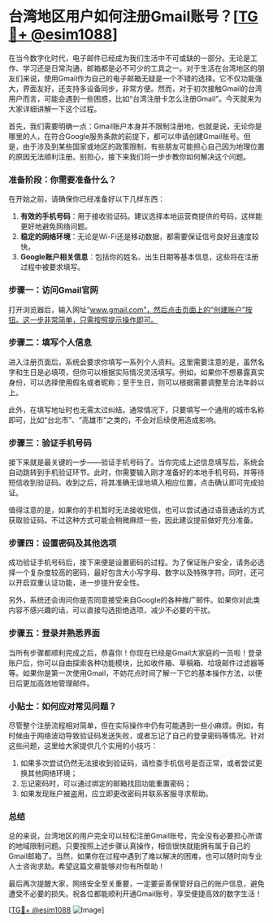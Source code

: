 # 台湾地区用户如何注册Gmail账号？[[TG💪+ @esim1088](https://t.me/s/esim1088)]

在当今数字化时代，电子邮件已经成为我们生活中不可或缺的一部分。无论是工作、学习还是日常沟通，邮箱都是必不可少的工具之一。对于生活在台湾地区的朋友们来说，使用Gmail作为自己的电子邮箱无疑是一个不错的选择。它不仅功能强大，界面友好，还支持多设备同步，非常方便。然而，对于初次接触Gmail的台湾用户而言，可能会遇到一些困惑，比如“台湾注册卡怎么注册Gmail”。今天就来为大家详细讲解一下这个过程。

首先，我们需要明确一点：Gmail账户本身并不限制注册地，也就是说，无论你是哪里的人，在符合Google服务条款的前提下，都可以申请创建Gmail账号。但是，由于涉及到某些国家或地区的政策限制，有些朋友可能担心自己因为地理位置的原因无法顺利注册。别担心，接下来我们将一步步教你如何解决这个问题。

### 准备阶段：你需要准备什么？

在开始之前，请确保你已经准备好以下几样东西：
1. **有效的手机号码**：用于接收验证码。建议选择本地运营商提供的号码，这样能更好地避免网络问题。
2. **稳定的网络环境**：无论是Wi-Fi还是移动数据，都需要保证信号良好且速度较快。
3. **Google账户相关信息**：包括你的姓名、出生日期等基本信息，这些将在注册过程中被要求填写。

### 步骤一：访问Gmail官网

打开浏览器后，输入网址“www.gmail.com”，然后点击页面上的“创建账户”按钮。这一步非常简单，只需按照提示操作即可。

### 步骤二：填写个人信息

进入注册页面后，系统会要求你填写一系列个人资料。这里需要注意的是，虽然名字和生日是必填项，但你可以根据实际情况灵活填写。例如，如果你不想暴露真实身份，可以选择使用假名或者昵称；至于生日，则可以根据需要调整至合法年龄以上。

此外，在填写地址时也无需太过纠结。通常情况下，只要填写一个通用的城市名称即可，比如“台北市”、“高雄市”之类的，不会对后续使用造成影响。

### 步骤三：验证手机号码

接下来就是最关键的一步——验证手机号码了。当你完成上述信息填写后，系统会自动跳转到手机验证环节。此时，你需要输入刚才准备好的本地手机号码，并等待短信收到验证码。收到之后，将其准确无误地填入相应位置，点击确认即可完成验证。

值得注意的是，如果你的手机暂时无法接收短信，也可以尝试通过语音通话的方式获取验证码。不过这种方式可能会稍微麻烦一些，因此建议提前做好充分准备。

### 步骤四：设置密码及其他选项

成功验证手机号码后，接下来便是设置密码的过程。为了保证账户安全，请务必选择一个复杂度较高的密码，最好包含大小写字母、数字以及特殊字符。同时，还可以开启双重认证功能，进一步提升安全性。

另外，系统还会询问你是否同意接受来自Google的各种推广邮件。如果你对此类内容不感兴趣的话，可以直接勾选拒绝选项，减少不必要的干扰。

### 步骤五：登录并熟悉界面

当所有步骤都顺利完成之后，恭喜你！你现在已经是Gmail大家庭的一员啦！登录账户后，你可以自由探索各种功能模块，比如收件箱、草稿箱、垃圾邮件过滤器等等。如果你是第一次使用Gmail，不妨花点时间了解一下它的基本操作方法，以便日后更加高效地管理邮件。

### 小贴士：如何应对常见问题？

尽管整个注册流程相对简单，但在实际操作中仍有可能遇到一些小麻烦。例如，有时候由于网络波动导致验证码发送失败，或者忘记了自己的登录密码等情况。针对这些问题，这里给大家提供几个实用的小技巧：

1. 如果多次尝试仍然无法接收到验证码，请检查手机信号是否正常，或者尝试更换其他网络环境；
2. 忘记密码时，可以通过绑定的邮箱找回功能重置密码；
3. 如果发现账户被盗用，应立即更改密码并联系客服寻求帮助。

### 总结

总的来说，台湾地区的用户完全可以轻松注册Gmail账号，完全没有必要担心所谓的地域限制问题。只要按照上述步骤认真操作，相信很快就能拥有属于自己的Gmail邮箱了。当然，如果你在过程中遇到了难以解决的困难，也可以随时向专业人士咨询求助。希望这篇文章能够对你有所帮助！

最后再次提醒大家，网络安全至关重要，一定要妥善保管好自己的账户信息，避免遭受不必要的损失。祝各位都能顺利开通Gmail账号，享受便捷高效的数字生活！

[[TG💪+ @esim1088](https://t.me/s/esim1088) ![Image](https://i.postimg.cc/4NQfJmqS/Snipaste-2025-05-13-00-14-12.png)]